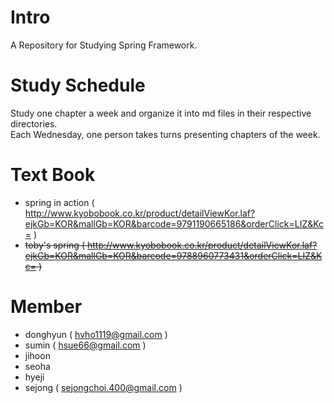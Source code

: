 # Intro

A Repository for Studying Spring Framework.

# Study Schedule

Study one chapter a week and organize it into md files in their respective directories.  
Each Wednesday, one person takes turns presenting chapters of the week.

# Text Book
- spring in action ( http://www.kyobobook.co.kr/product/detailViewKor.laf?ejkGb=KOR&mallGb=KOR&barcode=9791190665186&orderClick=LIZ&Kc= )
- ~~toby's spring ( http://www.kyobobook.co.kr/product/detailViewKor.laf?ejkGb=KOR&mallGb=KOR&barcode=9788960773431&orderClick=LIZ&Kc= )~~

# Member

- donghyun ( hvho1119@gmail.com )
- sumin ( hsue66@gmail.com )
- jihoon
- seoha
- hyeji
- sejong ( sejongchoi.400@gmail.com )

